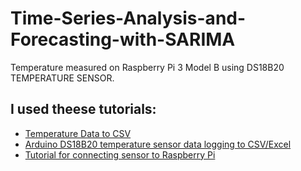 # Time-Series-Analysis-and-Forecasting-with-SARIMA
Temperature measured on Raspberry Pi 3 Model B using DS18B20 TEMPERATURE SENSOR.
## I used theese tutorials: 
 - [Temperature Data to CSV](https://www.raspberrypi.org/forums/viewtopic.php?t=208234 "Temperature Data to CSV")
 - [Arduino DS18B20 temperature sensor data logging to CSV/Excel](https://www.youtube.com/watch?v=gPGU_gb9f5I&t=304s "Arduino DS18B20 temperature sensor data logging to CSV/Excel")
 - [Tutorial for connecting sensor to Raspberry Pi](https://www.circuitbasics.com/raspberry-pi-ds18b20-temperature-sensor-tutorial/ "Tutorial for connecting sensor to Raspberry Pi")
